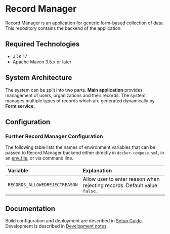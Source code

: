 # Record Manager

Record Manager is an application for generic form-based collection of data. This repository contains the backend of the application.

## Required Technologies

- JDK 17
- Apache Maven 3.5.x or later

## System Architecture

The system can be split into two parts. __Main application__ provides management of users, organizations and their records. The system manages multiple types of records which are generated dynamically by __Form service__.  

## Configuration

### Further Record Manager Configuration

The following table lists the names of environment variables that can be
passed to Record Manager backend either directly in `docker-compose.yml`, in
an [env_file](https://docs.docker.com/compose/compose-file/compose-file-v3/#env_file), or via command line.

| Variable                                           | Explanation                                                                                                                                                                                                                                                                                                                                                                                                                                                                                                                                                                                                                                                                                |
|:---------------------------------------------------|:-------------------------------------------------------------------------------------------------------------------------------------------------------------------------------------------------------------------------------------------------------------------------------------------------------------------------------------------------------------------------------------------------------------------------------------------------------------------------------------------------------------------------------------------------------------------------------------------------------------------------------------------------------------------------------------------|
| ```RECORDS_ALLOWEDREJECTREASON```                  | Allow user to enter reason when rejecting records. Default value: `false.`                                                                                                                                                                                                                                                                                                                                                                                                                                                                                                |

## Documentation

Build configuration and deployment are described in [Setup Guide](doc/setup.md).
Development is described in [Development notes](doc/development.md).
